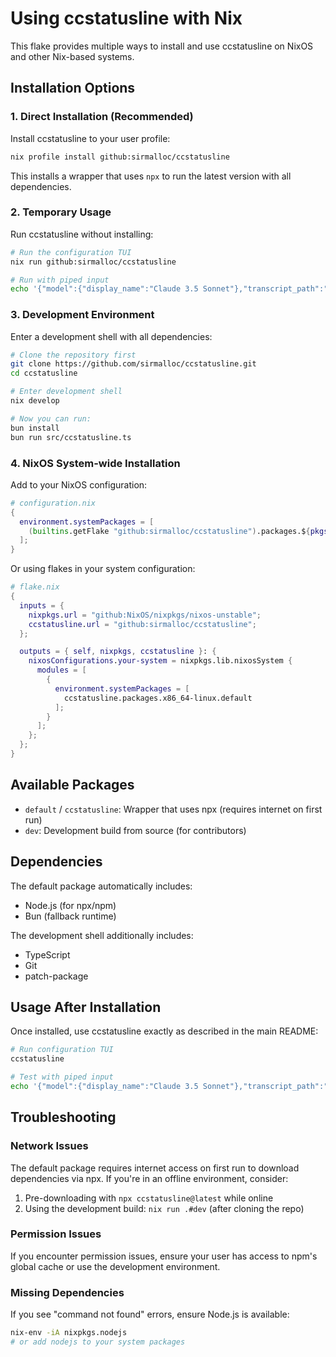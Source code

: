 # Using ccstatusline with Nix

This flake provides multiple ways to install and use ccstatusline on NixOS and other Nix-based systems.

## Installation Options

### 1. Direct Installation (Recommended)

Install ccstatusline to your user profile:

```bash
nix profile install github:sirmalloc/ccstatusline
```

This installs a wrapper that uses `npx` to run the latest version with all dependencies.

### 2. Temporary Usage

Run ccstatusline without installing:

```bash
# Run the configuration TUI
nix run github:sirmalloc/ccstatusline

# Run with piped input
echo '{"model":{"display_name":"Claude 3.5 Sonnet"},"transcript_path":"test.jsonl"}' | nix run github:sirmalloc/ccstatusline
```

### 3. Development Environment

Enter a development shell with all dependencies:

```bash
# Clone the repository first
git clone https://github.com/sirmalloc/ccstatusline.git
cd ccstatusline

# Enter development shell
nix develop

# Now you can run:
bun install
bun run src/ccstatusline.ts
```

### 4. NixOS System-wide Installation

Add to your NixOS configuration:

```nix
# configuration.nix
{
  environment.systemPackages = [
    (builtins.getFlake "github:sirmalloc/ccstatusline").packages.${pkgs.system}.default
  ];
}
```

Or using flakes in your system configuration:

```nix
# flake.nix
{
  inputs = {
    nixpkgs.url = "github:NixOS/nixpkgs/nixos-unstable";
    ccstatusline.url = "github:sirmalloc/ccstatusline";
  };

  outputs = { self, nixpkgs, ccstatusline }: {
    nixosConfigurations.your-system = nixpkgs.lib.nixosSystem {
      modules = [
        {
          environment.systemPackages = [
            ccstatusline.packages.x86_64-linux.default
          ];
        }
      ];
    };
  };
}
```

## Available Packages

- `default` / `ccstatusline`: Wrapper that uses npx (requires internet on first run)
- `dev`: Development build from source (for contributors)

## Dependencies

The default package automatically includes:
- Node.js (for npx/npm)
- Bun (fallback runtime)

The development shell additionally includes:
- TypeScript
- Git
- patch-package

## Usage After Installation

Once installed, use ccstatusline exactly as described in the main README:

```bash
# Run configuration TUI
ccstatusline

# Test with piped input  
echo '{"model":{"display_name":"Claude 3.5 Sonnet"},"transcript_path":"test.jsonl"}' | ccstatusline
```

## Troubleshooting

### Network Issues
The default package requires internet access on first run to download dependencies via npx. If you're in an offline environment, consider:
1. Pre-downloading with `npx ccstatusline@latest` while online
2. Using the development build: `nix run .#dev` (after cloning the repo)

### Permission Issues
If you encounter permission issues, ensure your user has access to npm's global cache or use the development environment.

### Missing Dependencies
If you see "command not found" errors, ensure Node.js is available:
```bash
nix-env -iA nixpkgs.nodejs
# or add nodejs to your system packages
```